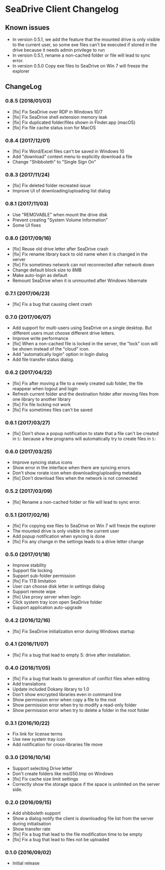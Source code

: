 # SeaDrive Client Changelog

## Known issues

* In version 0.5.1, we add the feature that the mounted drive is only visible to the current user, so some exe files can't be executed if stored in the drive because it needs admin privilege to run
* In version 0.5.1, rename a non-cached folder or file will lead to sync error.
* In version 0.5.0 Copy exe files to SeaDrive on Win 7 will freeze the explorer

## ChangeLog

### 0.8.5 (2018/01/03)

* [fix] Fix SeaDrive over RDP in Windows 10/7
* [fix] Fix SeaDrive shell extension memory leak
* [fix] Fix duplicated folder/files shown in Finder.app (macOS)
* [fix] Fix file cache status icon for MacOS


### 0.8.4 (2017/12/01)

* [fix] Fix Word/Excel files can't be saved in Windows 10
* Add "download" context menu to explicitly download a file
* Change "Shibboleth" to "Single Sign On"

### 0.8.3 (2017/11/24)

* [fix] Fix deleted folder recreated issue
* Improve UI of downloading/uploading list dialog

### 0.8.1 (2017/11/03)

* Use "REMOVABLE" when mount the drive disk
* Prevent creating "System Volume Information"
* Some UI fixes

### 0.8.0 (2017/09/16)

* [fix] Reuse old drive letter after SeaDrive crash
* [fix] Fix rename library back to old name when it is changed in the server
* [fix] Fix sometimes network can not reconnected after network down
* Change default block size to 8MB
* Make auto-login as default
* Remount SeaDrive when it is unmounted after Windows hibernate


### 0.7.1 (2017/06/23)

* [fix] Fix a bug that causing client crash

### 0.7.0 (2017/06/07)

* Add support for multi-users using SeaDrive on a single desktop. But different users must choose different drive letters.
* Improve write performance
* [fix] When a non-cached file is locked in the server, the "lock" icon will be shown instead of the "cloud" icon.
* Add "automatically login" option in login dialog
* Add file transfer status dialog.

### 0.6.2 (2017/04/22)

* [fix] Fix after moving a file to a newly created sub folder, the file reappear when logout and login
* Refresh current folder and the destination folder after moving files from one library to another library
* [fix] Fix file locking not work
* [fix] Fix sometimes files can't be saved

### 0.6.1 (2017/03/27)

* [fix] Don't show a popup notification to state that a file can't be created in `S:` because a few programs will automatically try to create files in `S:`

### 0.6.0 (2017/03/25)

* Improve syncing status icons
* Show error in the interface when there are syncing errors
* Don't show rorate icon when downloading/uploading metadata
* [fix] Don't download files when the network is not connected


### 0.5.2 (2017/03/09)

* [fix] Rename a non-cached folder or file will lead to sync error.

### 0.5.1 (2017/02/16)

* [fix] Fix copying exe files to SeaDrive on Win 7 will freeze the explorer
* The mounted drive is only visible to the current user
* Add popup notification when syncing is done
* [fix] Fix any change in the settings leads to a drive letter change

### 0.5.0 (2017/01/18)

* Improve stability
* Support file locking
* Support sub-folder permission
* [fix] Fix 1TB limitation
* User can choose disk letter in settings dialog
* Support remote wipe
* [fix] Use proxy server when login
* Click system tray icon open SeaDrive folder
* Support application auto-upgrade

### 0.4.2 (2016/12/16)

* [fix] Fix SeaDrive initialization error during Windows startup

### 0.4.1 (2016/11/07)

* [fix] Fix a bug that lead to empty S: drive after installation.

### 0.4.0 (2016/11/05)

* [fix] Fix a bug that leads to generation of conflict files when editing
* Add translations
* Update included Dokany library to 1.0
* Don't show encrypted libraries even in command line
* Show permission error when copy a file to the root
* Show permission error when try to modify a read-only folder
* Show permission error when try to delete a folder in the root folder

### 0.3.1 (2016/10/22)

* Fix link for license terms
* Use new system tray icon
* Add notification for cross-libraries file move

### 0.3.0 (2016/10/14)

* Support selecting Drive letter
* Don't create folders like msiS50.tmp on Windows
* [fix] Fix cache size limit settings
* Correctly show the storage space if the space is unlimited on the server side.

### 0.2.0 (2016/09/15)

* Add shibboleth support
* Show a dialog notify the client is downloading file list from the server during initialisation
* Show transfer rate
* [fix] Fix a bug that lead to the file modification time to be empty
* [fix] Fix a bug that lead to files not be uploaded

### 0.1.0 (2016/09/02)

* Initial release
